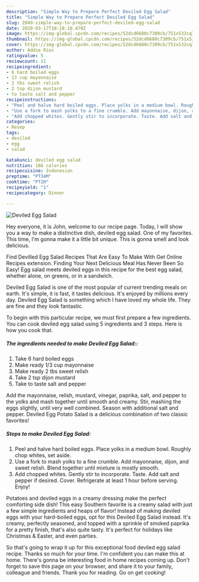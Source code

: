 ```yaml
---
description: "Simple Way to Prepare Perfect Deviled Egg Salad"
title: "Simple Way to Prepare Perfect Deviled Egg Salad"
slug: 2049-simple-way-to-prepare-perfect-deviled-egg-salad
date: 2020-03-17T10:18:10.470Z
image: https://img-global.cpcdn.com/recipes/52dcd6680c7309cb/751x532cq70/deviled-egg-salad-recipe-main-photo.jpg
thumbnail: https://img-global.cpcdn.com/recipes/52dcd6680c7309cb/751x532cq70/deviled-egg-salad-recipe-main-photo.jpg
cover: https://img-global.cpcdn.com/recipes/52dcd6680c7309cb/751x532cq70/deviled-egg-salad-recipe-main-photo.jpg
author: Addie Rios
ratingvalue: 5
reviewcount: 11
recipeingredient:
- 6 hard boiled eggs
- 13 cup mayonnaise
- 2 tbs sweet relish
- 2 tsp dijon mustard
- to taste salt and pepper
recipeinstructions:
- "Peel and halve hard boiled eggs. Place yolks in a medium bowl. Roughly chop whites, set aside."
- "Use a fork to mash yolks to a fine crumble. Add mayonnaise, dijon, and sweet relish. Blend together until mixture is mostly smooth."
- "Add chopped whites. Gently stir to incorporate. Taste. Add salt and pepper if desired. Cover. Refrigerate at least 1 hour before serving. Enjoy!"
categories:
- Resep
tags:
- deviled
- egg
- salad

katakunci: deviled egg salad
nutrition: 166 calories
recipecuisine: Indonesian
preptime: "PT34M"
cooktime: "PT2H"
recipeyield: "1"
recipecategory: Dinner

---
```



![Deviled Egg Salad](https://img-global.cpcdn.com/recipes/52dcd6680c7309cb/751x532cq70/deviled-egg-salad-recipe-main-photo.jpg)

Hey everyone, it is John, welcome to our recipe page. Today, I will show you a way to make a distinctive dish, deviled egg salad. One of my favorites. This time, I'm gonna make it a little bit unique. This is gonna smell and look delicious.

Find Devilled Egg Salad Recipes That Are Easy To Make With Get Online Recipes extension. Finding Your Next Delicious Meal Has Never Been So Easy! Egg salad meets deviled eggs in this recipe for the best egg salad, whether alone, on greens, or in a sandwich.

Deviled Egg Salad is one of the most popular of current trending meals on earth. It's simple, it is fast, it tastes delicious. It's enjoyed by millions every day. Deviled Egg Salad is something which I have loved my whole life. They are fine and they look fantastic.


To begin with this particular recipe, we must first prepare a few ingredients. You can cook deviled egg salad using 5 ingredients and 3 steps. Here is how you cook that.

##### The ingredients needed to make Deviled Egg Salad::

1. Take 6 hard boiled eggs
1. Make ready 1/3 cup mayonnaise
1. Make ready 2 tbs sweet relish
1. Take 2 tsp dijon mustard
1. Take to taste salt and pepper


Add the mayonnaise, relish, mustard, vinegar, paprika, salt, and pepper to the yolks and mash together until smooth and creamy. Stir, mashing the eggs slightly, until very well combined. Season with additional salt and pepper. Deviled Egg Potato Salad is a delicious combination of two classic favorites! 

##### Steps to make Deviled Egg Salad:

1. Peel and halve hard boiled eggs. Place yolks in a medium bowl. Roughly chop whites, set aside.
1. Use a fork to mash yolks to a fine crumble. Add mayonnaise, dijon, and sweet relish. Blend together until mixture is mostly smooth.
1. Add chopped whites. Gently stir to incorporate. Taste. Add salt and pepper if desired. Cover. Refrigerate at least 1 hour before serving. Enjoy!


Potatoes and deviled eggs in a creamy dressing make the perfect comforting side dish! This easy Southern favorite is a creamy salad with just a few simple ingredients and heaps of flavor! Instead of making deviled eggs with your hard-boiled eggs, opt for this Deviled Egg Salad instead. It&#39;s creamy, perfectly seasoned, and topped with a sprinkle of smoked paprika for a pretty finish, that&#39;s also quite tasty. It&#39;s perfect for holidays like Christmas &amp; Easter, and even parties. 

So that's going to wrap it up for this exceptional food deviled egg salad recipe. Thanks so much for your time. I'm confident you can make this at home. There's gonna be interesting food in home recipes coming up. Don't forget to save this page on your browser, and share it to your family, colleague and friends. Thank you for reading. Go on get cooking!
